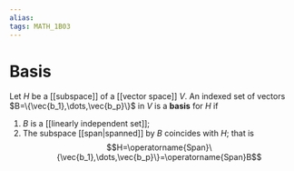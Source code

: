 ```yaml
---
alias:
tags: MATH_1B03
---
```

# Basis
Let $H$ be a [[subspace]] of a [[vector space]] $V$. An indexed set of vectors $B=\{\vec{b_1},\dots,\vec{b_p}\}$ in $V$ is a **basis** for $H$ if
1. $B$ is a [[linearly independent set]];
2. The subspace [[span|spanned]] by $B$ coincides with $H$; that is
$$H=\operatorname{Span}\{\vec{b_1},\dots,\vec{b_p}\}=\operatorname{Span}B$$